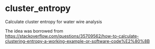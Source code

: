 # cluster_entropy
Calculate cluster entropy for water wire analysis

The idea was borrowed from https://stackoverflow.com/questions/35709562/how-to-calculate-clustering-entropy-a-working-example-or-software-code%E2%80%8B
